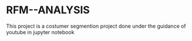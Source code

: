 # RFM--ANALYSIS
This project is a costumer segmention project done under the guidance of youtube  in jupyter notebook 
